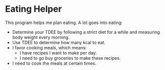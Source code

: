 # Eating Helper

This program helps me plan eating. A lot goes into eating:

- Determine your TDEE by following a strict diet for a while and measuring body
  weight every morning.
- Use TDEE to determine how many kcal to eat.
- I favor cooking meals, which means:
  - I have recipes I want to make per day.
  - I need to go buy groceries to make these recipes.
- I need to cook the meals at certain times.

